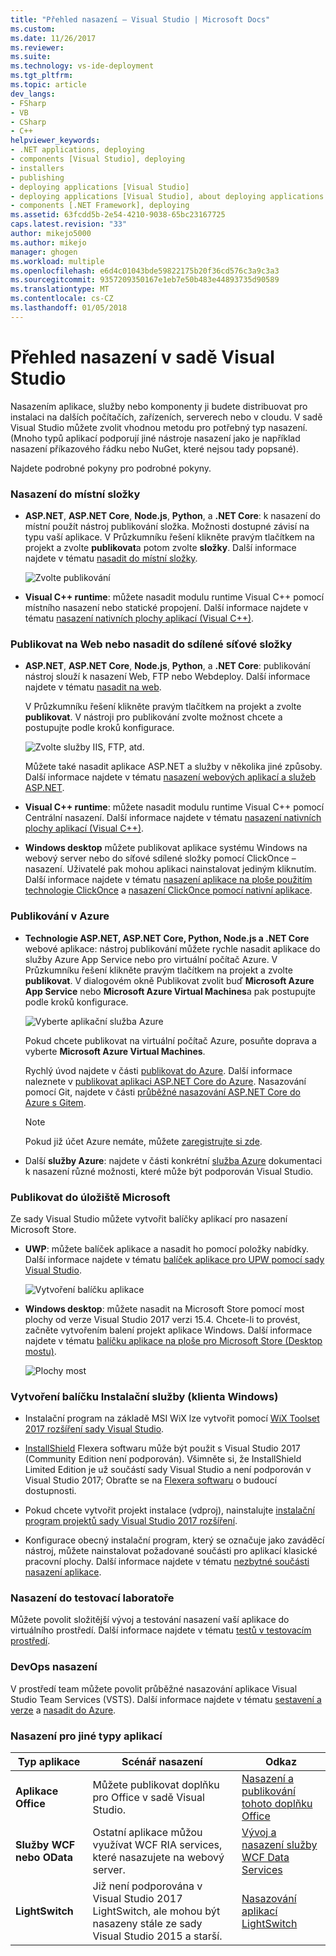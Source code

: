 ```yaml
---
title: "Přehled nasazení – Visual Studio | Microsoft Docs"
ms.custom: 
ms.date: 11/26/2017
ms.reviewer: 
ms.suite: 
ms.technology: vs-ide-deployment
ms.tgt_pltfrm: 
ms.topic: article
dev_langs:
- FSharp
- VB
- CSharp
- C++
helpviewer_keywords:
- .NET applications, deploying
- components [Visual Studio], deploying
- installers
- publishing
- deploying applications [Visual Studio]
- deploying applications [Visual Studio], about deploying applications
- components [.NET Framework], deploying
ms.assetid: 63fcdd5b-2e54-4210-9038-65bc23167725
caps.latest.revision: "33"
author: mikejo5000
ms.author: mikejo
manager: ghogen
ms.workload: multiple
ms.openlocfilehash: e6d4c01043bde59822175b20f36cd576c3a9c3a3
ms.sourcegitcommit: 9357209350167e1eb7e50b483e44893735d90589
ms.translationtype: MT
ms.contentlocale: cs-CZ
ms.lasthandoff: 01/05/2018
---
```

# <a name="deployment-overview-in-visual-studio"></a>Přehled nasazení v sadě Visual Studio

Nasazením aplikace, služby nebo komponenty ji budete distribuovat pro instalaci na dalších počítačích, zařízeních, serverech nebo v cloudu. V sadě Visual Studio můžete zvolit vhodnou metodu pro potřebný typ nasazení. (Mnoho typů aplikací podporují jiné nástroje nasazení jako je například nasazení příkazového řádku nebo NuGet, které nejsou tady popsané).

Najdete podrobné pokyny pro podrobné pokyny.

### <a name="deploy-to-local-folder"></a>Nasazení do místní složky

- **ASP.NET**, **ASP.NET Core**, **Node.js**, **Python**, a **.NET Core**: k nasazení do místní použít nástroj publikování složka. Možnosti dostupné závisí na typu vaší aplikace. V Průzkumníku řešení klikněte pravým tlačítkem na projekt a zvolte **publikovat**a potom zvolte **složky**. Další informace najdete v tématu [nasadit do místní složky](quickstart-deploy-to-local-folder.md).

    ![Zvolte publikování](../deployment/media/quickstart-publish.png)

- **Visual C++ runtime**: můžete nasadit modulu runtime Visual C++ pomocí místního nasazení nebo statické propojení. Další informace najdete v tématu [nasazení nativních plochy aplikací (Visual C++)](/cpp/ide/deploying-native-desktop-applications-visual-cpp). 

### <a name="publish-to-web-or-deploy-to-network-share"></a>Publikovat na Web nebo nasadit do sdílené síťové složky

- **ASP.NET**, **ASP.NET Core**, **Node.js**, **Python**, a **.NET Core**: publikování nástroj slouží k nasazení Web, FTP nebo Webdeploy. Další informace najdete v tématu [nasadit na web](quickstart-deploy-to-a-web-site.md).

    V Průzkumníku řešení klikněte pravým tlačítkem na projekt a zvolte **publikovat**. V nástroji pro publikování zvolte možnost chcete a postupujte podle kroků konfigurace.

    ![Zvolte služby IIS, FTP, atd.](../deployment/media/quickstart-publish-iis-ftp.png)

    Můžete také nasadit aplikace ASP.NET a služby v několika jiné způsoby. Další informace najdete v tématu [nasazení webových aplikací a služeb ASP.NET](http://www.asp.net/aspnet/overview/deployment).

- **Visual C++ runtime**: můžete nasadit modulu runtime Visual C++ pomocí Centrální nasazení. Další informace najdete v tématu [nasazení nativních plochy aplikací (Visual C++)](/cpp/ide/deploying-native-desktop-applications-visual-cpp). 

- **Windows desktop** můžete publikovat aplikace systému Windows na webový server nebo do síťové sdílené složky pomocí ClickOnce – nasazení. Uživatelé pak mohou aplikaci nainstalovat jediným kliknutím. Další informace najdete v tématu [nasazení aplikace na ploše použitím technologie ClickOnce](how-to-publish-a-clickonce-application-using-the-publish-wizard.md) a [nasazení ClickOnce pomocí nativní aplikace](/cpp/ide/clickonce-deployment-for-visual-cpp-applications).

### <a name="publish-to-azure"></a>Publikování v Azure

- **Technologie ASP.NET, ASP.NET Core, Python, Node.js a .NET Core** webové aplikace: nástroj publikování můžete rychle nasadit aplikace do služby Azure App Service nebo pro virtuální počítač Azure. V Průzkumníku řešení klikněte pravým tlačítkem na projekt a zvolte **publikovat**. V dialogovém okně Publikovat zvolit buď **Microsoft Azure App Service** nebo **Microsoft Azure Virtual Machines**a pak postupujte podle kroků konfigurace.

    ![Vyberte aplikační služba Azure](../deployment/media/quickstart-publish-azure.png "vyberte aplikační služba Azure")

    Pokud chcete publikovat na virtuální počítač Azure, posuňte doprava a vyberte **Microsoft Azure Virtual Machines**.

    Rychlý úvod najdete v části [publikovat do Azure](quickstart-deploy-to-azure.md). Další informace naleznete v [publikovat aplikaci ASP.NET Core do Azure](/aspnet/core/tutorials/publish-to-azure-webapp-using-vs). Nasazování pomocí Git, najdete v části [průběžné nasazování ASP.NET Core do Azure s Gitem](/aspnet/core/publishing/azure-continuous-deployment).

    > [!NOTE]
    > Pokud již účet Azure nemáte, můžete [zaregistrujte si zde](https://azure.microsoft.com/free/?ref=microsoft.com&utm_source=microsoft.com&utm_medium=doc&utm_campaign=visualstudio).

- Další **služby Azure**: najdete v části konkrétní [služba Azure](/azure/#pivot=products) dokumentaci k nasazení různé možnosti, které může být podporován Visual Studio.

### <a name="publish-to-microsoft-store"></a>Publikovat do úložiště Microsoft

Ze sady Visual Studio můžete vytvořit balíčky aplikací pro nasazení Microsoft Store.

- **UWP**: můžete balíček aplikace a nasadit ho pomocí položky nabídky. Další informace najdete v tématu [balíček aplikace pro UPW pomocí sady Visual Studio](/windows/uwp/packaging/packaging-uwp-apps).

    ![Vytvoření balíčku aplikace](../deployment/media/feature-tour-create-app-package.jpg)

- **Windows desktop**: můžete nasadit na Microsoft Store pomocí most plochy od verze Visual Studio 2017 verzi 15.4. Chcete-li to provést, začněte vytvořením balení projekt aplikace Windows. Další informace najdete v tématu [balíčku aplikace na ploše pro Microsoft Store (Desktop mostu)](/windows/uwp/porting/desktop-to-uwp-packaging-dot-net).

    ![Plochy most](../deployment/media/feature-tour-desktop-bridge.png)

### <a name="create-an-installer-package-windows-client"></a>Vytvoření balíčku Instalační služby (klienta Windows)

- Instalační program na základě MSI WiX lze vytvořit pomocí [WiX Toolset 2017 rozšíření sady Visual Studio](https://marketplace.visualstudio.com/items?itemName=RobMensching.WixToolsetVisualStudio2017Extension).

- [InstallShield](https://www.flexerasoftware.com/producer/products/software-installation/installshield-software-installer/tab/requirements) Flexera softwaru může být použit s Visual Studio 2017 (Community Edition není podporován). Všimněte si, že InstallShield Limited Edition je už součástí sady Visual Studio a není podporován v Visual Studio 2017; Obraťte se na [Flexera softwaru](http://learn.flexerasoftware.com/content/IS-EVAL-InstallShield-Limited-Edition-Visual-Studio) o budoucí dostupnosti.

- Pokud chcete vytvořit projekt instalace (vdproj), nainstalujte [instalační program projektů sady Visual Studio 2017 rozšíření](https://marketplace.visualstudio.com/items?itemName=VisualStudioProductTeam.MicrosoftVisualStudio2017InstallerProjects#overview).

- Konfigurace obecný instalační program, který se označuje jako zaváděcí nástroj, můžete nainstalovat požadované součásti pro aplikací klasické pracovní plochy. Další informace najdete v tématu [nezbytné součásti nasazení aplikace](../deployment/application-deployment-prerequisites.md).

### <a name="deploy-to-test-lab"></a>Nasazení do testovací laboratoře

Můžete povolit složitější vývoj a testování nasazení vaší aplikace do virtuálního prostředí. Další informace najdete v tématu [testů v testovacím prostředí](../test/lab-management/using-a-lab-environment-for-your-application-lifecycle.md).

### <a name="devops-deployment"></a>DevOps nasazení

V prostředí team můžete povolit průběžné nasazování aplikace Visual Studio Team Services (VSTS). Další informace najdete v tématu [sestavení a verze](/vsts/build-release/index) a [nasadit do Azure](/vsts/deploy-azure/index).

### <a name="deployment-for-other-app-types"></a>Nasazení pro jiné typy aplikací

| Typ aplikace | Scénář nasazení | Odkaz |
| --- | --- | --- |
| **Aplikace Office** | Můžete publikovat doplňku pro Office v sadě Visual Studio. | [Nasazení a publikování tohoto doplňku Office](https://dev.office.com/docs/add-ins/publish/publish) |
| **Služby WCF nebo OData**  | Ostatní aplikace můžou využívat WCF RIA services, které nasazujete na webový server. | [Vývoj a nasazení služby WCF Data Services](/dotnet/framework/data/wcf/developing-and-deploying-wcf-data-services) |
| **LightSwitch** | Již není podporována v Visual Studio 2017 LightSwitch, ale mohou být nasazeny stále ze sady Visual Studio 2015 a starší. | [Nasazování aplikací LightSwitch](http://msdn.microsoft.com/Library/4818d933-295c-4ecc-9148-7ad9ca28dcdb) | 

